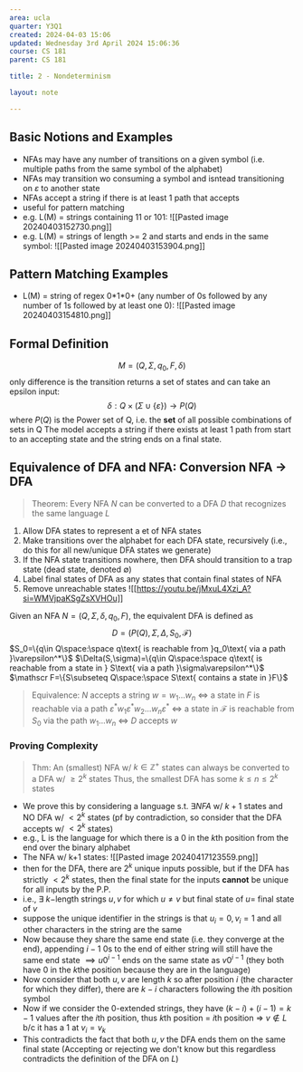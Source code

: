 ```yaml
---
area: ucla
quarter: Y3Q1
created: 2024-04-03 15:06
updated: Wednesday 3rd April 2024 15:06:36
course: CS 181
parent: CS 181

title: 2 - Nondeterminism

layout: note

---
```

## Basic Notions and Examples
- NFAs  may have any number of transitions on a given symbol (i.e. multiple paths from the same symbol of the alphabet)
- NFAs may transition wo consuming a symbol and isntead transitioning on $\varepsilon$ to another state
- NFAs accept a string if there is at least 1 path that accepts
- useful for pattern matching
- e.g.  L(M) = strings containing 11 or 101: ![[Pasted image 20240403152730.png]]
- e.g. L(M) = strings of length >= 2 and starts and ends in the same symbol: ![[Pasted image 20240403153904.png]]
## Pattern Matching Examples
- L(M) = string of regex 0\*1\*0+ (any number of 0s followed by any number of 1s followed by at least one 0): ![[Pasted image 20240403154810.png]]
## Formal Definition
$$M=(Q,\Sigma,q_0,F,\delta)$$
only difference is the transition returns a set of states and can take an epsilon input: $$\delta:Q\times\big(\Sigma\cup\{\varepsilon\}\big)\to P(Q)$$ where $P(Q)$ is the Power set of Q, i.e. the **set** of all possible combinations of sets in Q
The model accepts a string if there exists at least 1 path from start to an accepting state and the string ends on a final state.

## Equivalence of DFA and NFA: Conversion NFA -> DFA
> Theorem:
> Every NFA $N$ can be converted to a DFA $D$ that recognizes the same language $L$

1. Allow DFA states to represent a et of NFA states
2. Make transitions over the alphabet for each DFA state, recursively (i.e., do this for all new/unique DFA states we generate)
3. If the NFA state transitions nowhere, then DFA should transition to a trap state (dead state, denoted $\emptyset$)
4. Label final states of DFA as any states that contain final states of NFA
5. Remove unreachable states
![[https://youtu.be/jMxuL4Xzi_A?si=WMVjpaKSgZsXVHOu]]

Given an NFA $N=\big(Q,\Sigma,\delta,q_0,F\big)$, the equivalent DFA is defined as $$D=\big(P(Q),\Sigma,\Delta,S_0,\mathscr F\big)$$
$S_0=\{q\in Q\space:\space q\text{ is reachable from }q_0\text{ via a path }\varepsilon^*\}$
$\Delta(S,\sigma)=\{q\in Q\space:\space q\text{ is reachable from a state in } S\text{ via a path }\sigma\varepsilon^*\}$
$\mathscr F=\{S\subseteq Q\space:\space S\text{ contains a state in }F\}$

> Equivalence:
> $N$ accepts a string $w=w_1...w_n$ $\iff$ a state in $F$ is reachable via a path $\varepsilon^*w_1\varepsilon^*w_2...w_n\varepsilon^*$ $\iff$ a state in $\mathscr F$ is reachable from $S_0$ via the path $w_1...w_n$ $\iff$ $D$ accepts $w$

### Proving Complexity
> Thm:
> An (smallest) NFA w/ $k\in\mathbb Z^+$ states can always be converted to a DFA w/ $\ge 2^k$ states
> Thus, the smallest DFA has some $k\le n\le 2^k$ states
- We prove this by considering a language s.t. $\exists NFA$ w/ $k+1$ states and NO DFA w/ $\lt 2^k$ states (pf by contradiction, so consider that the DFA accepts w/ $\lt 2^k$ states)
- e.g., L is the language for which there is a 0 in the $k$th position from the end over the binary alphabet
- The NFA w/ k+1 states: ![[Pasted image 20240417123559.png]]
- then for the DFA, there are $2^k$ unique inputs possible, but if the DFA has strictly $\lt 2^k$ states, then the final state for the inputs **cannot** be unique for all inputs by the P.P.
- i.e., $\exists$ $k-$length strings $u,v$ for which $u\neq v$ but final state of $u=$ final state of $v$
- suppose the unique identifier in the strings is that $u_i=0,v_i=1$ and all other characters in the string are the same
- Now because they share the same end state (i.e. they converge at the end), appending $i-1$ 0s to the end of either string will still have the same end state $\implies u0^{i-1}$ ends on the same state as $v0^{i-1}$ (they both have 0 in the $k$the position because they are in the language)
- Now consider that both $u,v$ are length $k$ so after position $i$ (the character for which they differ), there are $k-i$ characters following the $i$th position symbol
- Now if we consider the 0-extended strings, they have $(k-i)+(i-1)=k-1$ values after the $i$th position, thus $k$th position = $i$th position => $v\notin L$ b/c it has a $1$ at $v_i=v_k$
- This contradicts the fact that both $u,v$ the DFA ends them on the same final state (Accepting or rejecting we don't know but this regardless contradicts the definition of the DFA on $L$)

